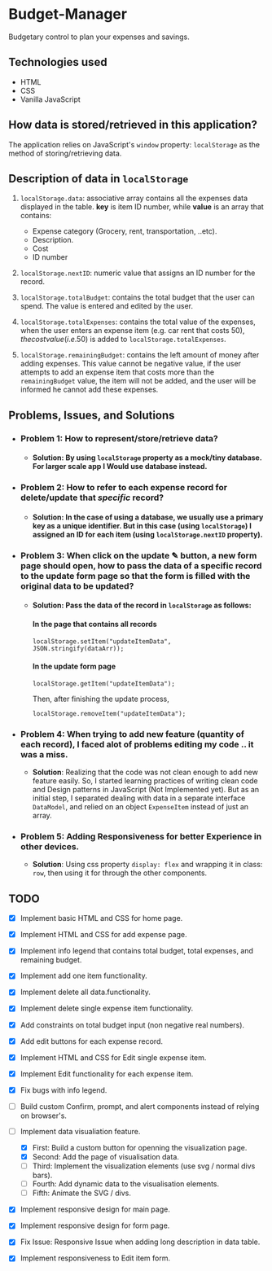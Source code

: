 # Budget-Manager
Budgetary control to plan your expenses and savings.

## Technologies used
- HTML
- CSS
- Vanilla JavaScript

## How data is stored/retrieved in this application?
The application relies on JavaScript's `window` property: `localStorage` as the method of storing/retrieving data.

## Description of data in `localStorage`

1. `localStorage.data`: associative array contains all the expenses data displayed in the table. **key** is item ID number, while **value** is an array that contains:
    - Expense category (Grocery, rent, transportation, ..etc).
    - Description.
    - Cost
    - ID number

2. `localStorage.nextID`: numeric value that assigns an ID number for the record.

3. `localStorage.totalBudget`: contains the total budget that the user can spend. The value is entered and edited by the user.

4. `localStorage.totalExpenses`: contains the total value of the expenses, when the user enters an expense item (e.g. car rent that costs 50$), the cost value (i.e. 50$) is added to `localStorage.totalExpenses`.

5. `localStorage.remainingBudget`: contains the left amount of money after adding expenses. This value cannot be negative value, if the user attempts to add an expense item that costs more than the `remainingBudget` value, the item will not be added, and the user will be informed he cannot add these expenses.


## Problems, Issues, and Solutions

- ### **Problem 1**: How to represent/store/retrieve data?
    - #### **Solution**: By using `localStorage` property as a mock/tiny database. For larger scale app I Would use database instead.

- ### **Problem 2**: How to refer to each expense record for delete/update that *specific* record?
    - #### **Solution**: In the case of using a database, we usually use a primary key as a unique identifier. But in this case (using `localStorage`) I assigned an ID for each item (using `localStorage.nextID` property).

- ### **Problem 3**: When click on the update ✎ button, a new form page should open, how to pass the data of a specific record to the update form page so that the form is filled with the original data to be updated?
    - #### **Solution**: Pass the data of the record in `localStorage` as follows:
        #### In the page that contains all records
        ```
        localStorage.setItem("updateItemData", JSON.stringify(dataArr));
        ``` 
        #### In the update form page
        ```
        localStorage.getItem("updateItemData");
        ```
        Then, after finishing the update process, 
        ```
        localStorage.removeItem("updateItemData");
        ```
- ### **Problem 4**: When trying to add new feature (quantity of each record), I faced alot of problems editing my code .. it was a miss.
    - **Solution**: Realizing that the code was not clean enough to add new feature easily. So, I started learning practices of writing clean code and Design patterns in JavaScript (Not Implemented yet). But as an initial step, I separated dealing with data in a separate interface `DataModel`, and relied on an object `ExpenseItem` instead of just an array.

- ### **Problem 5**: Adding Responsiveness for better Experience in other devices.
    - **Solution**: Using css property `display: flex` and wrapping it in class: `row`, then using it for through the other components.
## TODO
- [x] Implement basic HTML and CSS for home page.
- [x] Implement HTML and CSS for add expense page.
- [x] Implement info legend that contains total budget, total expenses, and remaining budget.
- [x] Implement add one item functionality.
- [x] Implement delete all data.functionality.
- [x] Implement delete single expense item functionality.
- [x] Add constraints on total budget input (non negative real numbers).
- [x] Add edit buttons for each expense record.
- [x] Implement HTML and CSS for Edit single expense item.
- [x] Implement Edit functionality for each expense item.
- [x] Fix bugs with info legend.
- [ ] Build custom Confirm, prompt, and alert components instead of relying on browser's.
- [ ] Implement data visualiation feature.
    - [x] First: Build a custom button for openning the visualization page.
    - [x] Second: Add the page of visualisation data.
    - [ ] Third: Implement the visualization elements (use svg / normal divs bars).
    - [ ] Fourth: Add dynamic data to the visualisation elements.
    - [ ] Fifth: Animate the SVG / divs.
- [x] Implement responsive design for main page.
- [x] Implement responsive design for form page.
- [x] Fix Issue: Responsive Issue when adding long description in data table.
- [x] Implement responsiveness to Edit item form.


